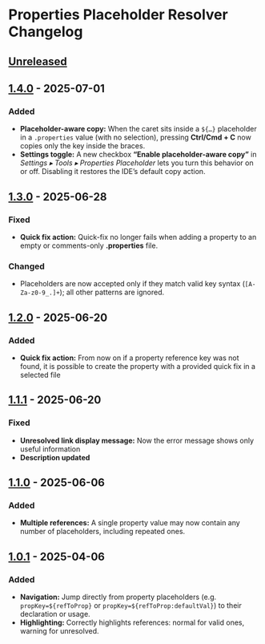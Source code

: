 <!-- Keep a Changelog guide -> https://keepachangelog.com -->

# Properties Placeholder Resolver Changelog

## [Unreleased]

## [1.4.0] - 2025-07-01

### Added

- **Placeholder-aware copy:** When the caret sits inside a `${…}` placeholder in a `.properties` value
  (with no selection), pressing **Ctrl/Cmd + C** now copies only the key inside the braces.
- **Settings toggle:** A new checkbox **“Enable placeholder-aware copy”** in
  *Settings ▸ Tools ▸ Properties Placeholder* lets you turn this behavior on or off. Disabling it restores the IDE’s
  default copy action.

## [1.3.0] - 2025-06-28

### Fixed

- **Quick fix action:** Quick-fix no longer fails when adding a property to an empty or comments-only **.properties** 
  file.

### Changed

- Placeholders are now accepted only if they match valid key syntax (`[A-Za-z0-9_.]+`); all other patterns are ignored.

## [1.2.0] - 2025-06-20

### Added

- **Quick fix action:** From now on if a property reference key was not found, it is possible to create the property 
  with a provided quick fix in a selected file

## [1.1.1] - 2025-06-20

### Fixed

- **Unresolved link display message:** Now the error message shows only useful information
- **Description updated**

## [1.1.0] - 2025-06-06

### Added

- **Multiple references:** A single property value may now contain any number of placeholders, including repeated ones.

## [1.0.1] - 2025-04-06

### Added

- **Navigation:** Jump directly from property placeholders (e.g. `propKey=${refToProp}` or 
`propKey=${refToProp:defaultVal}`) to their declaration or usage.
- **Highlighting:** Correctly highlights references: normal for valid ones, warning for unresolved.

[Unreleased]: https://github.com/DaNizz97/extended-prop-searcher/compare/v1.4.0...HEAD
[1.4.0]: https://github.com/DaNizz97/extended-prop-searcher/compare/v1.3.0...v1.4.0
[1.3.0]: https://github.com/DaNizz97/extended-prop-searcher/compare/v1.2.0...v1.3.0
[1.2.0]: https://github.com/DaNizz97/extended-prop-searcher/compare/v1.1.1...v1.2.0
[1.1.1]: https://github.com/DaNizz97/extended-prop-searcher/compare/v1.1.0...v1.1.1
[1.1.0]: https://github.com/DaNizz97/extended-prop-searcher/compare/v1.0.1...v1.1.0
[1.0.1]: https://github.com/DaNizz97/extended-prop-searcher/commits/v1.0.1
